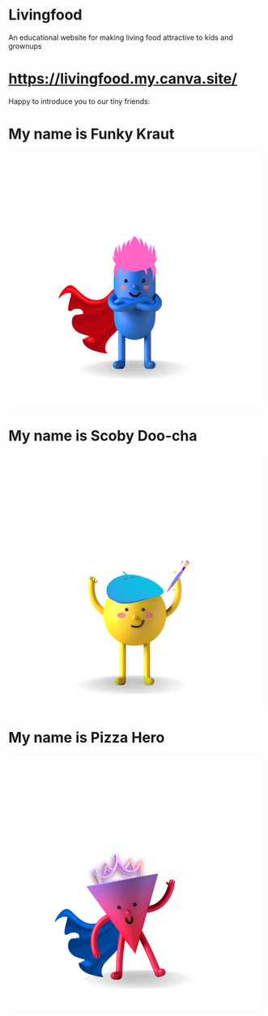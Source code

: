 # Livingfood
An educational website for making living food attractive to kids and grownups
# https://livingfood.my.canva.site/
Happy to introduce you to our tiny friends:
# My name is Funky Kraut
![](images/Funky.png)
# My name is Scoby Doo-cha
![](images/Scooby.png)
# My name is Pizza Hero
![](images/Pizza.png)
